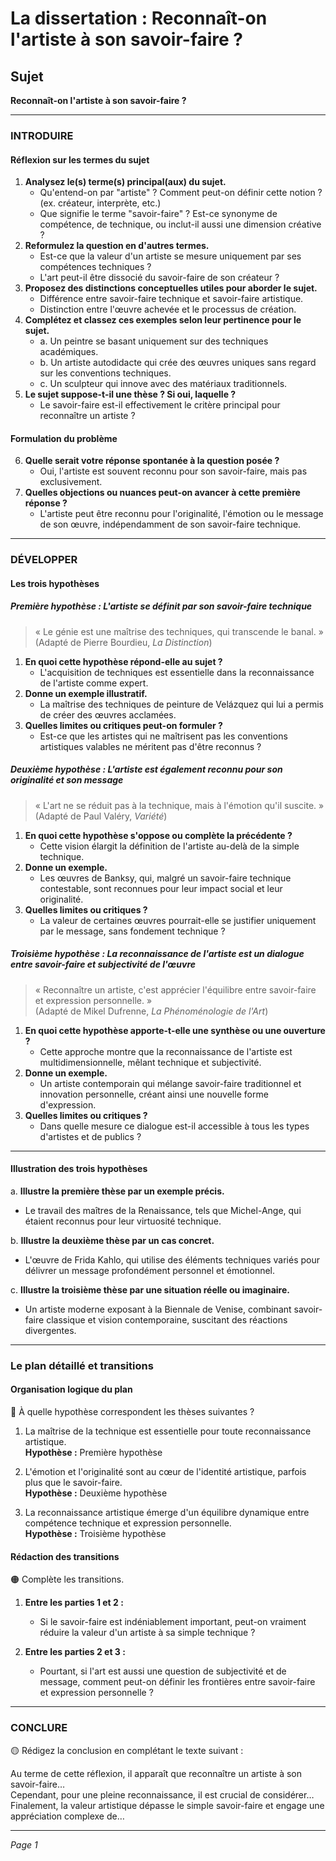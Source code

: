 # La dissertation : Reconnaît-on l'artiste à son savoir-faire ?

## Sujet
**Reconnaît-on l'artiste à son savoir-faire ?**

---

### INTRODUIRE

#### Réflexion sur les termes du sujet

1. **Analysez le(s) terme(s) principal(aux) du sujet.**
   - Qu'entend-on par "artiste" ? Comment peut-on définir cette notion ? (ex. créateur, interprète, etc.)
   - Que signifie le terme "savoir-faire" ? Est-ce synonyme de compétence, de technique, ou inclut-il aussi une dimension créative ?
2. **Reformulez la question en d'autres termes.**
   - Est-ce que la valeur d'un artiste se mesure uniquement par ses compétences techniques ?
   - L'art peut-il être dissocié du savoir-faire de son créateur ?
3. **Proposez des distinctions conceptuelles utiles pour aborder le sujet.**
   - Différence entre savoir-faire technique et savoir-faire artistique.
   - Distinction entre l'œuvre achevée et le processus de création.
4. **Complétez et classez ces exemples selon leur pertinence pour le sujet.**
   - a. Un peintre se basant uniquement sur des techniques académiques.
   - b. Un artiste autodidacte qui crée des œuvres uniques sans regard sur les conventions techniques.
   - c. Un sculpteur qui innove avec des matériaux traditionnels.
5. **Le sujet suppose-t-il une thèse ? Si oui, laquelle ?**
   - Le savoir-faire est-il effectivement le critère principal pour reconnaître un artiste ?

#### Formulation du problème

6. **Quelle serait votre réponse spontanée à la question posée ?**
   - Oui, l'artiste est souvent reconnu pour son savoir-faire, mais pas exclusivement.
7. **Quelles objections ou nuances peut-on avancer à cette première réponse ?**
   - L'artiste peut être reconnu pour l'originalité, l'émotion ou le message de son œuvre, indépendamment de son savoir-faire technique.

---

### DÉVELOPPER

#### Les trois hypothèses

##### Première hypothèse : L'artiste se définit par son savoir-faire technique

> « Le génie est une maîtrise des techniques, qui transcende le banal. »  
> (Adapté de Pierre Bourdieu, *La Distinction*)

1. **En quoi cette hypothèse répond-elle au sujet ?**
   - L'acquisition de techniques est essentielle dans la reconnaissance de l'artiste comme expert.
2. **Donne un exemple illustratif.**
   - La maîtrise des techniques de peinture de Velázquez qui lui a permis de créer des œuvres acclamées.
3. **Quelles limites ou critiques peut-on formuler ?**
   - Est-ce que les artistes qui ne maîtrisent pas les conventions artistiques valables ne méritent pas d'être reconnus ?

##### Deuxième hypothèse : L'artiste est également reconnu pour son originalité et son message

> « L'art ne se réduit pas à la technique, mais à l'émotion qu'il suscite. »  
> (Adapté de Paul Valéry, *Variété*)

1. **En quoi cette hypothèse s'oppose ou complète la précédente ?**
   - Cette vision élargit la définition de l'artiste au-delà de la simple technique.
2. **Donne un exemple.**
   - Les œuvres de Banksy, qui, malgré un savoir-faire technique contestable, sont reconnues pour leur impact social et leur originalité.
3. **Quelles limites ou critiques ?**
   - La valeur de certaines œuvres pourrait-elle se justifier uniquement par le message, sans fondement technique ?

##### Troisième hypothèse : La reconnaissance de l'artiste est un dialogue entre savoir-faire et subjectivité de l'œuvre

> « Reconnaître un artiste, c'est apprécier l'équilibre entre savoir-faire et expression personnelle. »  
> (Adapté de Mikel Dufrenne, *La Phénoménologie de l'Art*)

1. **En quoi cette hypothèse apporte-t-elle une synthèse ou une ouverture ?**
   - Cette approche montre que la reconnaissance de l'artiste est multidimensionnelle, mêlant technique et subjectivité.
2. **Donne un exemple.**
   - Un artiste contemporain qui mélange savoir-faire traditionnel et innovation personnelle, créant ainsi une nouvelle forme d'expression.
3. **Quelles limites ou critiques ?**
   - Dans quelle mesure ce dialogue est-il accessible à tous les types d'artistes et de publics ?

---

#### Illustration des trois hypothèses

a. **Illustre la première thèse par un exemple précis.**
   - Le travail des maîtres de la Renaissance, tels que Michel-Ange, qui étaient reconnus pour leur virtuosité technique.

b. **Illustre la deuxième thèse par un cas concret.**
   - L'œuvre de Frida Kahlo, qui utilise des éléments techniques variés pour délivrer un message profondément personnel et émotionnel.

c. **Illustre la troisième thèse par une situation réelle ou imaginaire.**
   - Un artiste moderne exposant à la Biennale de Venise, combinant savoir-faire classique et vision contemporaine, suscitant des réactions divergentes.

---

### Le plan détaillé et transitions

#### Organisation logique du plan

🔴 À quelle hypothèse correspondent les thèses suivantes ?

1. La maîtrise de la technique est essentielle pour toute reconnaissance artistique.  
   **Hypothèse :** Première hypothèse

2. L'émotion et l'originalité sont au cœur de l'identité artistique, parfois plus que le savoir-faire.  
   **Hypothèse :** Deuxième hypothèse

3. La reconnaissance artistique émerge d'un équilibre dynamique entre compétence technique et expression personnelle.  
   **Hypothèse :** Troisième hypothèse

#### Rédaction des transitions

🟠 Complète les transitions.

1. **Entre les parties 1 et 2 :**  
   - Si le savoir-faire est indéniablement important, peut-on vraiment réduire la valeur d'un artiste à sa simple technique ?

2. **Entre les parties 2 et 3 :**  
   - Pourtant, si l'art est aussi une question de subjectivité et de message, comment peut-on définir les frontières entre savoir-faire et expression personnelle ?

---

### CONCLURE

🟡 Rédigez la conclusion en complétant le texte suivant :

Au terme de cette réflexion, il apparaît que reconnaître un artiste à son savoir-faire…  
Cependant, pour une pleine reconnaissance, il est crucial de considérer…  
Finalement, la valeur artistique dépasse le simple savoir-faire et engage une appréciation complexe de… 

--- 

*Page 1*